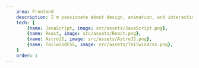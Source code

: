 ```yaml
---
    area: Frontend
    description: I'm passionate about design, animation, and interactions, always aiming to build fun websites with great user experiences.
    tech: [
        {name: JavaScript, image: src/assets/JavaScript.png},
        {name: React, image: src/assets/React.png},
        {name: AstroJS, image: src/assets/AstroJS.png},
        {name: TailwindCSS, image: src/assets/Tailwindcss.png},
    ]
    order: 1
---
```

